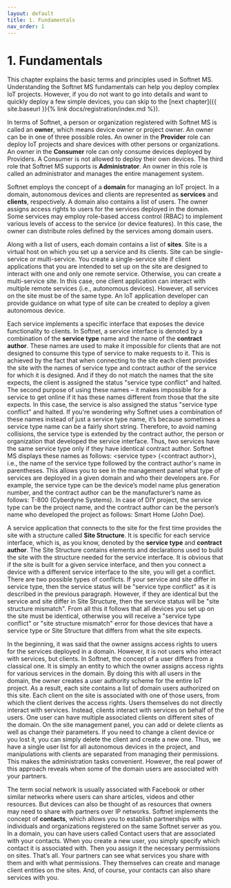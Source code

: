 ```yaml
---
layout: default
title: 1. Fundamentals
nav_order: 1
---
```


# 1. Fundamentals

This chapter explains the basic terms and principles used in Softnet MS. Understanding the Softnet MS fundamentals can help you deploy complex IoT projects. However, if you do not want to go into details and want to quickly deploy a few simple devices, you can skip to the [next chapter]({{ site.baseurl }}{% link docs/registration/index.md %}).  

In terms of Softnet, a person or organization registered with Softnet MS is called an **owner**, which means device owner or project owner. An owner can be in one of three possible roles. An owner in the **Provider** role can deploy IoT projects and share devices with other persons or organizations. An owner in the **Consumer** role can only consume devices deployed by Providers. A Consumer is not allowed to deploy their own devices. The third role that Softnet MS supports is **Administrator**. An owner in this role is called an administrator and manages the entire management system.  

Softnet employs the concept of a **domain** for managing an IoT project. In a domain, autonomous devices and clients are represented as **services** and **clients**, respectively. A domain also contains a list of users. The owner assigns access rights to users for the services deployed in the domain. Some services may employ role-based access control (RBAC) to implement various levels of access to the service (or device features). In this case, the owner can distribute roles defined by the services among domain users.  

Along with a list of users, each domain contains a list of **sites**. Site is a virtual host on which you set up a service and its clients. Site can be single-service or multi-service. You create a single-service site if client applications that you are intended to set up on the site are designed to interact with one and only one remote service. Otherwise, you can create a multi-service site. In this case, one client application can interact with multiple remote services (i.e., autonomous devices). However, all services on the site must be of the same type. An IoT application developer can provide guidance on what type of site can be created to deploy a given autonomous device.  

Each service implements a specific interface that exposes the device functionality to clients. In Softnet, a service interface is denoted by a combination of the **service type** name and the name of the **contract author**. These names are used to make it impossible for clients that are not designed to consume this type of service to make requests to it. This is achieved by the fact that when connecting to the site each client provides the site with the names of service type and contract author of the service for which it is designed. And if they do not match the names that the site expects, the client is assigned the status "<span class="text-red">service type conflict</span>" and halted. The second purpose of using these names – it makes impossible for a service to get online if it has these names different from those that the site expects. In this case, the service is also assigned the status "<span class="text-red">service type conflict</span>" and halted. If you're wondering why Softnet uses a combination of these names instead of just a service type name, it’s because sometimes a service type name can be a fairly short string. Therefore, to avoid naming collisions, the service type is extended by the contract author, the person or organization that developed the service interface. Thus, two services have the same service type only if they have identical contract author. Softnet MS displays these names as follows: &lt;<span class="text-st">service type</span>&gt; (&lt;<span class="text-st">contract author</span>&gt;), i.e., the name of the service type followed by the contract author's name in parentheses. This allows you to see in the management panel what type of services are deployed in a given domain and who their developers are. For example, the service type can be the device’s model name plus generation number, and the contract author can be the manufacturer’s name as follows: <span class="text-st">T-800</span> (<span class="text-st">Cyberdyne Systems</span>). In case of DIY project, the service type can be the project name, and the contract author can be the person’s name who developed the project as follows: <span class="text-st">Smart Home</span> (<span class="text-st">John Doe</span>).  

A service application that connects to the site for the first time provides the site with a structure called **Site Structure**. It is specific for each service interface, which is, as you know, denoted by the **service type** and **contract author**. The Site Structure contains elements and declarations used to build the site with the structure needed for the service interface. It is obvious that if the site is built for a given service interface, and then you connect a device with a different service interface to the site, you will get a conflict. There are two possible types of conflicts. If your service and site differ in service type, then the service status will be "<span class="text-red">service type conflict</span>" as it is described in the previous paragraph. However, if they are identical but the service and site differ in Site Structure, then the service status will be "<span class="text-red">site structure mismatch</span>". From all this it follows that all devices you set up on the site must be identical, otherwise you will receive a "<span class="text-red">service type conflict</span>" or "<span class="text-red">site structure mismatch</span>" error for those devices that have a service type or Site Structure that differs from what the site expects.  

In the beginning, it was said that the owner assigns access rights to users for the services deployed in a domain. However, it is not users who interact with services, but clients. In Softnet, the concept of a user differs from a classical one. It is simply an entity to which the owner assigns access rights for various services in the domain. By doing this with all users in the domain, the owner creates a user authority scheme for the entire IoT project. As a result, each site contains a list of domain users authorized on this site. Each client on the site is associated with one of those users, from which the client derives the access rights. Users themselves do not directly interact with services. Instead, clients interact with services on behalf of the users. One user can have multiple associated clients on different sites of the domain. On the site management panel, you can add or delete clients as well as change their parameters. If you need to change a client device or you lost it, you can simply delete the client and create a new one. Thus, we have a single user list for all autonomous devices in the project, and manipulations with clients are separated from managing their permissions. This makes the administration tasks convenient. However, the real power of this approach reveals when some of the domain users are associated with your partners.  

The term social network is usually associated with Facebook or other similar networks where users can share articles, videos and other resources. But devices can also be thought of as resources that owners may need to share with partners over IP networks. Softnet implements the concept of **contacts**, which allows you to establish partnerships with individuals and organizations registered on the same Softnet server as you. In a domain, you can have users called Contact users that are associated with your contacts. When you create a new user, you simply specify which contact it is associated with. Then you assign it the necessary permissions on sites. That’s all. Your partners can see what services you share with them and with what permissions. They themselves can create and manage client entities on the sites. And, of course, your contacts can also share services with you.